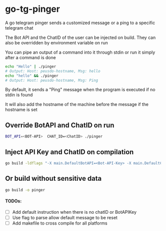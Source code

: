 # go-tg-pinger

A go telegram pinger sends a customized message or a ping to a specific telegram chat

The Bot API and the ChatID of the user can be injected on build. They can also be overridden by environment variable on run

You can pipe an output of a command into it through stdin or run it simply after a command is done

```bash
echo "Hello" | ./pinger
# Output: Host: peusdo-hostname, Msg: hello
echo "hello" && ./pinger
# Output: Host: peusdo-hostname, Msg: Ping
```
By default, it sends a "Ping" message when the program is executed if no stdin is found

It will also add the hostname of the machine before the message if the hostname is set

## Override BotAPI and ChatID on run
```bash
BOT_API=<BOT-API>  CHAT_ID=<ChatID> ./pinger
```

##  Inject API Key and ChatID on compilation
```bash
go build -ldflags "-X main.DefaultBotAPI=<Bot-API-Key> -X main.DefaultChatID=<ChatID>" -o pinger
```

##  Or build without sensitive data
```bash
go build -o pinger
```

#### TODOs:
- [ ] Add default instruction when there is no chatID or BotAPIKey
- [ ] Use flag to parse allow default message to be reset
- [ ] Add makefile to cross compile for all platforms 